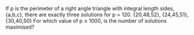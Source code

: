 
If p is the perimeter of a right angle triangle with integral length sides, {a,b,c}, there are exactly three solutions for p = 120.
{20,48,52}, {24,45,51}, {30,40,50}
For which value of p &#8804; 1000, is the number of solutions maximised?
